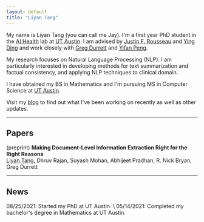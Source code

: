 ```yaml
---
layout: default
title: "Liyan Tang"
---
```


My name is Liyan Tang (you can call me Jay). I'm a first year PhD student in the [AI Health](https://aihealth.ischool.utexas.edu) lab at [UT Austin](https://www.utexas.edu/). I am advised by [Justin F. Rousseau](https://dellmed.utexas.edu/directory/justin-rousseau) and [Ying Ding](https://yingding.ischool.utexas.edu) and work closely with [Greg Durrett](https://www.cs.utexas.edu/~gdurrett/) and [Yifan Peng](https://pengyifan.com).

My research focuses on Natural Language Processing (NLP). I am particularly interested in developing methods for text summarization and factual consistency, and applying NLP techniques to clinical domain.

I have obtained my BS in Mathematics and I'm pursuing MS in Computer Science at [UT Austin](https://www.utexas.edu/).

Visit my [blog](https://www.tangliyan.com/blog/) <i class="fa-solid fa-pen"></i> to find out what I've been working on recently as well as other updates.

---

## Papers

(preprint) **Making Document-Level Information Extraction Right for the Right Reasons** [<i class="fa-solid fa-file"></i>](https://arxiv.org/pdf/2110.07686.pdf)  
<u>Liyan Tang</u>, Dhruv Rajan, Suyash Mohan, Abhijeet Pradhan, R. Nick Bryan, Greg Durrett

<!-- In *Proceedings of the 2020 IEEE International Symposium on Performance Analysis of Systems and Software (ISPASS)*. 2020  
[[video]()] [[code]()] [[website]()] -->

<!-- [Complete Publications](./publications) -->

---

## News

08/25/2021: Started my PhD at UT Austin. \\
05/14/2021: Completed my bachelor's degree in Mathematics at UT Austin.

<!-- ## Useful Links

[UTNS Lab](https://utns.cs.utexas.edu/)  
[SCEA Lab](https://github.com/utcs-scea)  
[Labotory for Advanced Systems Research](https://www.cs.utexas.edu/lasr/)  
[Notes](https://pages.github.austin.utexas.edu/bh28324/notes/) -->
